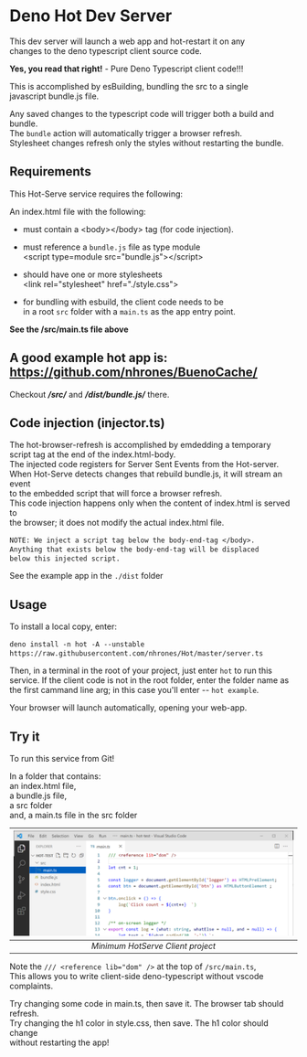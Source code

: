 
# Deno Hot Dev Server

This dev server will launch a web app and hot-restart it on any    
changes to the deno typescript client source code.   

**Yes, you read that right!** - Pure Deno Typescript client code!!!

This is accomplished by esBuilding, bundling the src to a single    
javascript bundle.js file. 

Any saved changes to the typescript code will trigger both a build and bundle.   
The `bundle` action will automatically trigger a browser refresh.   
Stylesheet changes refresh only the styles without restarting the bundle.   

## Requirements
This Hot-Serve service requires the following:
    
An index.html file with the following:    
  - must contain a \<body\>\</body\> tag (for code injection).
  - must reference a `bundle.js` file as type module    
     \<script type=module src="bundle.js"\>\</script\>
  - should have one or more stylesheets     
     \<link rel="stylesheet" href="./style.css"\>
     
  - for bundling with esbuild, the client code needs to be   
  in a root `src` folder with a `main.ts` as the app entry point.

**See the /src/main.ts file above**  
## A good example hot app is: https://github.com/nhrones/BuenoCache/
Checkout **_/src/_** and **_/dist/bundle.js/_** there.

## Code injection (injector.ts)
The hot-browser-refresh is accomplished by emdedding a temporary   
script tag at the end of the index.html-body.   
The injected code registers for Server Sent Events from the Hot-server.   
When Hot-Serve detects changes that rebuild bundle.js, it will stream an event   
to the embedded script that will force a browser refresh.    
This code injection happens only when the content of index.html is served to    
the browser; it does not modify the actual index.html file.
```
NOTE: We inject a script tag below the body-end-tag </body>.
Anything that exists below the body-end-tag will be displaced    
below this injected script.   
``` 
See the example app in the `./dist` folder

## Usage
To install a local copy, enter:
```
deno install -n hot -A --unstable https://raw.githubusercontent.com/nhrones/Hot/master/server.ts 
```  
Then, in a terminal in the root of your project, just enter `hot` to run this service. If the client code is not in the root folder, enter the folder name as the first cammand line arg; in this case you'll enter -- `hot example`.

Your browser will launch automatically, opening your web-app.

## Try it
To run this service from Git! 

In a folder that contains:   
   an index.html file,   
   a bundle.js file,   
   a src folder   
   and, a main.ts file in the src folder     


|![minimum](hot-test.png)|
|:--:| 
| *Minimum HotServe Client project* |


Note the `/// <reference lib="dom" />` at the top of `/src/main.ts`,   
This allows you to write client-side deno-typescript without vscode complaints.

Try changing some code in main.ts, then save it.  The browser tab should refresh.    
Try changing the h1 color in style.css, then save.  The h1 color should change    
without restarting the app!
